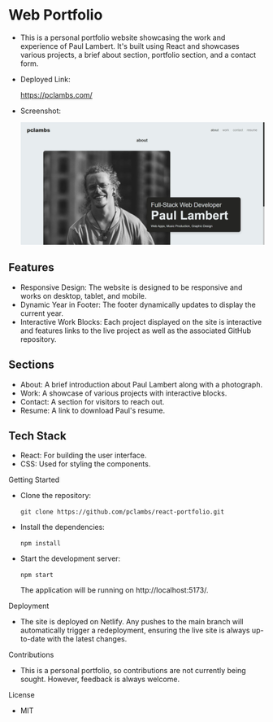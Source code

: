 # Web Portfolio

  - This is a personal portfolio website showcasing the work and experience of Paul Lambert. It's built using React and showcases various projects, a brief about section, portfolio section, and a contact form.

  - Deployed Link: 

    https://pclambs.com/

  - Screenshot: 

    ![about-page](src/assets/Screenshot.jpg)
  
## Features

  - Responsive Design: The website is designed to be responsive and works on desktop, tablet, and mobile.
  - Dynamic Year in Footer: The footer dynamically updates to display the current year.
  - Interactive Work Blocks: Each project displayed on the site is interactive and features links to the live project as well as the associated GitHub repository.

## Sections

  - About: A brief introduction about Paul Lambert along with a photograph.
  - Work: A showcase of various projects with interactive blocks.
  - Contact: A section for visitors to reach out.
  - Resume: A link to download Paul's resume.

## Tech Stack

  - React: For building the user interface.
  - CSS: Used for styling the components.

Getting Started

  - Clone the repository:

    `git clone https://github.com/pclambs/react-portfolio.git`

  - Install the dependencies:

    `npm install`

  - Start the development server:

    `npm start`

    The application will be running on http://localhost:5173/.

Deployment

  - The site is deployed on Netlify. Any pushes to the main branch will automatically trigger a redeployment, ensuring the live site is always up-to-date with the latest changes.

Contributions

  - This is a personal portfolio, so contributions are not currently being sought. However, feedback is always welcome.

License

  - MIT